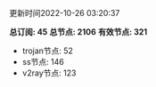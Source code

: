 更新时间2022-10-26 03:20:37

**总订阅: 45**
**总节点: 2106**
**有效节点: 321**
- trojan节点: 52
- ss节点: 146
- v2ray节点: 123
